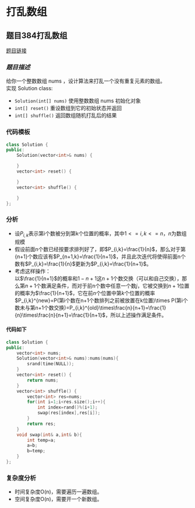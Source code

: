 # **打乱数组**
## **题目384打乱数组**
[题目链接](https://leetcode-cn.com/problems/shuffle-an-array/)
### ***题目描述***
给你一个整数数组 nums ，设计算法来打乱一个没有重复元素的数组。  
实现 Solution class: 
- `Solution(int[] nums)` 使用整数数组 nums 初始化对象
- `int[] reset()` 重设数组到它的初始状态并返回
- `int[] shuffle()` 返回数组随机打乱后的结果
### **代码模板**
```C++
class Solution {
public:
    Solution(vector<int>& nums) {

    }
    vector<int> reset() {

    }
    vector<int> shuffle() {

    }
};
```
### **分析**
- 设$P_{i,k}$表示第i个数被分到第k个位置的概率，其中$1<=i,k<=n$，$n$为数组规模
- 假设前面n个数已经按要求排列好了，即$P_{i,k}=\frac{1}{n}$，那么对于第{n+1}个数应该有$P_{n+1,k}=\frac{1}{n+1}$，并且此次迭代将使得前面n个数有$P_{i,k}=\frac{1}{n}$更新为$P_{i,k}=\frac{1}{n+1}$。
- 考虑这样操作：  
以$\frac{1}{n+1}$的概率和$1-n+1$这$n+1$个数交换（可以和自己交换），那么第$n+1$个数满足条件，而对于前n个数中任意一个数$j$，它被交换到$n+1$位置的概率为$\frac{1}{n+1}$，它在前$n$个位置中第$k$个位置的概率$P_{i,k}^{new}=P(第i个数在n+1个数排列之前被放置在k位置)\times P(第i个数未与第n+1个数交换)=P_{i,k}^{old}\times\frac{n}{n+1}=\frac{1}{n}\times\frac{n}{n+1}=\frac{1}{n+1}$，所以上述操作满足条件。
#### **代码如下**
```C++
class Solution {
public:
    vector<int> nums;
    Solution(vector<int>& nums):nums(nums){
        srand(time(NULL));
    }
    vector<int> reset() {
        return nums;
    }
    vector<int> shuffle() {
        vector<int> res=nums;
        for(int i=1;i<res.size();i++){
            int index=rand()%(i+1);
            swap(res[index],res[i]);
        }
        return res;
    }
    void swap(int& a,int& b){
        int temp=a;
        a=b;
        b=temp;
    }
};
```
### **复杂度分析**
- 时间复杂度O(n)，需要遍历一遍数组。
- 空间复杂度O(n)，需要开一个新数组。  